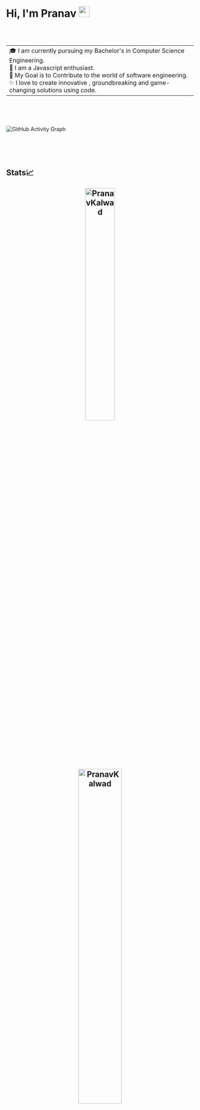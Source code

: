 # Hi, I'm Pranav <img src="https://github.com/TheDudeThatCode/TheDudeThatCode/blob/master/Assets/Hi.gif" width="29px">

<br/>
<br/>
<table>
<tr>
  <td valign="center">
    🎓 I am currently pursuing my Bachelor's in Computer Science Engineering.<br/>
    🌱 I am a Javascript enthusiast.<br/>
    🎯 My Goal is to Contribute to the world of software engineering.<br/>
    ✨ I love to create innovative , groundbreaking and game-changing solutions using code.<br/>
</tr>
</table>
<br/>
<br/>
<br/>

  
  ![GitHub Activity Graph](https://activity-graph.herokuapp.com/graph?username=PranavKalwad&theme=dracula&hide_border=true)
  
<br/>
<br/>
<br/>

## Stats📈<p align="center"> <img width="40%" src="https://github-readme-stats.vercel.app/api/top-langs?username=PranavKalwad&show_icons=true&theme=dracula&title_color=ff8000&text_color=ffffff&bg_color=6a6a6a&locale=en&layout=compact&hide_border=true" alt="PranavKalwad" /><br/>  <img width="48%" src="https://github-readme-stats.vercel.app/api?username=PranavKalwad&show_icons=true&theme=dracula&title_color=ff8000&text_color=ffffff&bg_color=6a6a6a&locale=en&hide_border=true" alt="PranavKalwad" /><br/> <img width="48%" src="https://github-readme-streak-stats.herokuapp.com/?user=PranavKalwad&theme=highcontrast&hide_border=true" alt="PranavKalwad" /><br/> </p>






